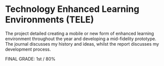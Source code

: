 # Technology Enhanced Learning Environments (TELE)

The project detailed creating a mobile or new form of enhanced learning environment throughout the year
and developing a mid-fidelity prototype. The journal discusses my history and ideas, whilst the report
discusses my development process.

FINAL GRADE: 1st / 80%
